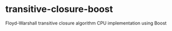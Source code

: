# transitive-closure-boost
Floyd-Warshall transitive closure algorithm CPU implementation using Boost 
